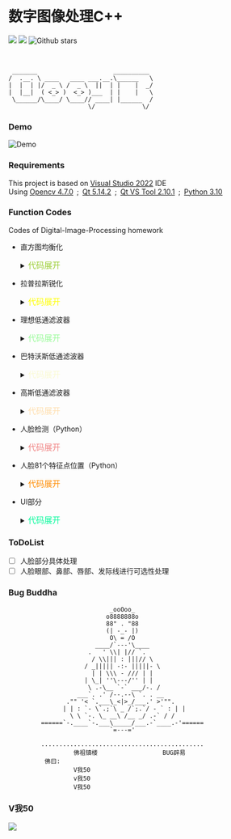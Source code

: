 # 数字图像处理C++


[![ ](https://img.shields.io/badge/%E6%AC%A7%E9%98%B3%E6%96%8C-catchcodes-brightgreen "my_icon")](https://github.com/catchcodes)
[![ ](https://img.shields.io/badge/QQ-%F0%9F%8C%9E%20-yellowgreen "扣扣")](https://wpa.qq.com/msgrd?v=3&uin=1994143440&site=qq&menu=yes&jumpflag=1)
![Github stars](https://img.shields.io/github/stars/catchcodes/DIP_Cpp.svg)

</br>

```
 _______                     __________ 
/  .__. \ ____   ____ ___.__.\______   \
|  |  | |/  _ \ /  _ \  ||  | |    |  _/
|  |__|  ( <_> )  <_> )___  | |    |   \
 \______/\____/ \____// ____| |______  /
                      \/             \/ 
```

### Demo
![Demo](../DIP_GUI/Resource_Files/demo.gif)

### Requirements

This project is based on [Visual Studio 2022](https://visualstudio.microsoft.com/zh-hans/vs/) IDE</br>
Using [Opencv 4.7.0](https://opencv.org/releases/)&ensp;;&ensp;[Qt 5.14.2](https://download.qt.io/archive/qt/5.14/5.14.2/)&ensp;;&ensp;[Qt VS Tool 2.10.1](https://www.qt.io/blog/qt-vs-tools-for-visual-studio-2022)&ensp;;&ensp;[Python 3.10](https://www.python.org/downloads/)

### Function Codes
Codes of Digital-Image-Processing homework

* 直方图均衡化
  <details>
  <summary><font size="3" color="yellowgreen">代码展开</font></summary>
  <pre><code class="language-cpp">
    // 直方图均衡化的定义
    void HistEqual(Mat& gray, Mat& result)
    {
        // 哈希表统计0~255像素值的个数
        map<int, int>pixelCounter;
        for (int i = 0; i < gray.rows; i++)
        {
            for (int j = 0; j < gray.cols; j++)
            {
                int value = gray.at<uchar>(i, j);
                pixelCounter[value]++;
            }
        }
        //统计0~255像素值的频率，并计算累计频率
        map<int, double> pixel_fre;
        int pixel_sum = gray.cols * gray.rows;
        double cumul_fre = 0;
        for (int i = 0; i < 256; i++)
        {
            // 累计频率 哪些灰度数量多，映射曲线越陡峭，均衡后越均匀
            cumul_fre += double(pixelCounter[i]) / pixel_sum;
            pixel_fre[i] = cumul_fre;
        }
        //根据累计频率进行转换
        for (int i = 0; i < gray.rows; i++)
        {
            for (int j = 0; j < gray.cols; j++)
            {
                int value = gray.at<uchar>(i, j);
                double fre = pixel_fre[value];
                // 原始灰度值乘以累计频率
                result.at<uchar>(i, j) = fre * value;
            }
        }
    }
  </code></pre>
  </details>

* 拉普拉斯锐化
  <details>
  <summary><font size="3" color="yellow">代码展开</font></summary>
  <pre><code class="language-cpp">
    // 默认0填充
    void Laplacian(Mat& gray, Mat& result, int padding)
    {
        //result.convertTo(result, CV_64F);
        Mat gray_buf(gray.rows + 2, gray.cols + 2, gray.depth());
        // 0填充
        if (padding == 0)
        {
            cv::copyMakeBorder(gray, gray_buf, 1, 1, 1, 1, cv::BORDER_CONSTANT);
        }
        // 镜像填充
        else if (padding == 1)
        {
            cv::copyMakeBorder(gray, gray_buf, 1, 1, 1, 1, cv::BORDER_REFLECT);
        }
        for (int i = 0; i < gray.rows; i++)
        {
            for (int j = 0; j < gray.cols; j++)
            {
                // cv::saturate_cast<uchar>()保证范围为0~255
                // 直接访问
                result.at<uchar>(i, j) = cv::saturate_cast<uchar>(gray.at<uchar>(i, j) + 8 * gray_buf.at<uchar>(i + 1, j + 1) - gray_buf.at<uchar>(i, j) - gray_buf.at<uchar>(i, j + 1) - gray_buf.at<uchar>(i, j + 2) \
                    - gray_buf.at<uchar>(i + 1, j) - gray_buf.at<uchar>(i + 1, j + 2) - gray_buf.at<uchar>(i + 2, j) - gray_buf.at<uchar>(i + 2, j + 1) - gray_buf.at<uchar>(i + 2, j + 2));
            }
        }
    }
  </code></pre>
  </details>

* 理想低通滤波器
  <details>
  <summary><font size="3" color=#98FB98>代码展开</font></summary>
  <pre><code class="language-cpp">
	// 理想低通滤波器
	void ILPF(Mat& gray, Mat& result, int fc)
	{
		// 扩展图像矩阵，为2，3，5的倍数时运算速度快
		int m = cv:: getOptimalDFTSize(gray.rows);
		int n = cv::getOptimalDFTSize(gray.cols);
		Mat padded;
		// 零填充
		cv::copyMakeBorder(gray, padded, 0, m - gray.rows, 0, n - gray.cols, cv::BORDER_CONSTANT);
		padded.convertTo(padded, CV_32FC1);
		int row = padded.rows;
		int col = padded.cols;
		if (fc > MIN(row, col))	
			throw "截止频率超出图像范围";
		Mat filter = Mat::zeros(padded.size(), CV_32FC1);
		for (int i = 0; i < row; i++)
		{
			for (int j = 0; j < col; j++)
			{
				double d = sqrt(pow((i - row / 2.0), 2) + pow((j - col / 2.0), 2));
				if (d <= fc)
				{
					filter.at<float>(i, j) = 1;
				}
			}
		}
		// imshow("滤波器", filter);
		// 实部和虚部
		Mat plane[] = {padded, Mat::zeros(padded.size(), CV_32FC1)};
		Mat complexIm;
		merge(plane, 2, complexIm); //合并通道 （把两个矩阵合并为一个2通道的Mat类容器）
		dft(complexIm, complexIm);  //进行傅立叶变换，结果保存在自身
		split(complexIm, plane);    //分离通道
		fftshift(plane[0], plane[1]);
		Mat Real, Imag, BLUR;
		Real = plane[0].mul(filter);
		Imag = plane[1].mul(filter);
		// fftshift(Real, Imag); //效果一样 周期性
		Mat plane1[] = { Real, Imag };
		merge(plane1, 2, BLUR);//实部与虚部合并
		idft(BLUR, BLUR);
		split(BLUR, plane);                     //分离通道，主要获取通道
		magnitude(plane[0], plane[1], result);  //求幅值(模)
		normalize(result, result, 0, 1.0, NORM_MINMAX);  //归一化便于显示
	}
	// 低频移动到中心
	void fftshift(Mat plane0, Mat plane1)
	{
		// -2 : 1111_……_1110
		plane0 = plane0(Rect(0, 0, plane0.cols & -2, plane0.rows & -2));
		int cx = plane0.cols / 2;
		int cy = plane0.rows / 2;
		Mat part1_r(plane0, Rect(0, 0, cx, cy));
		Mat part2_r(plane0, Rect(cx, 0, cx, cy));
		Mat part3_r(plane0, Rect(0, cy, cx, cy));
		Mat part4_r(plane0, Rect(cx, cy, cx, cy));
		Mat temp;
		part1_r.copyTo(temp);  //左上与右下交换位置(实部)
		part4_r.copyTo(part1_r);
		temp.copyTo(part4_r);
		part2_r.copyTo(temp);  //右上与左下交换位置(实部)
		part3_r.copyTo(part2_r);
		temp.copyTo(part3_r);
		Mat part1_i(plane1, Rect(0, 0, cx, cy));  //元素坐标(cx,cy)
		Mat part2_i(plane1, Rect(cx, 0, cx, cy));
		Mat part3_i(plane1, Rect(0, cy, cx, cy));
		Mat part4_i(plane1, Rect(cx, cy, cx, cy));
		part1_i.copyTo(temp);  //左上与右下交换位置(虚部)
		part4_i.copyTo(part1_i);
		temp.copyTo(part4_i);
		part2_i.copyTo(temp);  //右上与左下交换位置(虚部)
		part3_i.copyTo(part2_i);
		temp.copyTo(part3_i);
	}
  </code></pre>
  </details>

* 巴特沃斯低通滤波器
  <details>
  <summary><font size="3" color=#FAFAD2>代码展开</font></summary>
  <pre><code class="language-cpp">
	// 巴特沃斯的滤波器
  	Mat filter = Mat::zeros(padded.size(), CV_32FC1);
	for (int i = 0; i < row; i++)
	{
		//float* data = filter.ptr<float>(i);
		for (int j = 0; j < col; j++)
		{
			float d = sqrt(pow((i - row / 2.0), 2) + pow((j - col / 2.0), 2));
			filter.at<float>(i, j) = 1 / (1 + pow(float(d / fc), 2 * level));
		}
	}
  </code></pre>
  </details>

* 高斯低通滤波器
  <details>
  <summary><font size="3" color=#FFDEAD>代码展开</font></summary>
  <pre><code class="language-cpp">
    // 高斯滤波器
  	Mat filter = Mat::zeros(padded.size(), CV_32FC1);
	for (int i = 0; i < row; i++)
	{
		for (int j = 0; j < col; j++)
		{
			float d = sqrt(pow((i - row / 2.0), 2) + pow((j - col / 2.0), 2));
			filter.at<float>(i, j) = exp(-pow(d, 2) / (2 * pow(fc, 2)));
		}
	}
  </code></pre>
  </details>

* 人脸检测（Python）
  <details>
  <summary><font size="3" color=#F08080>代码展开</font></summary>
  <pre><code class="language-python">
  # HOG人脸检测器寻找人脸
  def find_face(filename):
    face_detector = dlib.get_frontal_face_detector()  # 创建HOG人脸检测器
    image = cv2.imread(filename)
    detected_faces = face_detector(image, 1)
	# 存储人脸矩形框的坐标信息
    location = []
    for i, face_rect in enumerate(detected_faces):
        location.append(face_rect.left())
        location.append(face_rect.top())
        location.append(face_rect.right())
        location.append(face_rect.bottom())
    return location
  </code></pre>
  </details>

* 人脸81个特征点位置（Python）
  <details>
  <summary><font size="3" color=#FF8C00>代码展开</font></summary>
  <pre><code class="language-python">
  def find_face_landmarks(filename):
    # 人脸81个关键点模型位置 
    predictor_model = r"E:\Face_Landmarks\shape_predictor_81_face_landmarks.dat"
    face_detector = dlib.get_frontal_face_detector()  # 创建HOG人脸检测器
    face_pose_predictor = dlib.shape_predictor(predictor_model)  # 创建人脸特征点检测器
    image = cv2.imread(filename)
    detected_faces = face_detector(image, 1)
    mark = []
    for i, face_rect in enumerate(detected_faces):
        pose_landmarks = face_pose_predictor(image, face_rect)  # 获取面部的姿势
        for j in range(81):
		    # 以tuple形式存放到mark列表中，方便C++调用
            mark.append((pose_landmarks.part(j).x, pose_landmarks.part(j).y))            
    return mark
  </code></pre>
  </details>

* UI部分
  <details>
  <summary><font size="3" color=#00FA9A>代码展开</font></summary>
  <pre><code class="language-cpp">
    // 接收并响应拖拽事件
    // 过滤非图片文件
    void DIP_GUI::dragEnterEvent(QDragEnterEvent* event)
    {
        QStringList FileTypes;
        FileTypes.append("jpg");
        FileTypes.append("png");
        FileTypes.append("bmp");
        if (event->mimeData()->hasUrls() && event->mimeData()->urls().count() == 1) 
        {
            // 对象是否可以返回URL列表，并且只有一个
            QFileInfo file(event->mimeData()->urls().at(0).toLocalFile());
            // 在FileTypes查找文件后缀是否符合
            if (FileTypes.contains(file.suffix().toLower())) 
                event->acceptProposedAction();
        }
    }
    // 响应拖拽事件
    void DIP_GUI::dropEvent(QDropEvent* event)
    {
        // 接收文件
        QString url = event->mimeData()->urls().first().toLocalFile();
        if (url.isEmpty()) 
            return;
        // 具体将拿到的数据进行处理
        QImage img;
        img.load(url);
        // 设置图片适应QLabel大小
        img.scaled(ui.originImg->size(), Qt::KeepAspectRatio);
        ui.originImg->setScaledContents(true);
        ui.originImg->setPixmap(QPixmap::fromImage(img));
        // 保存图片路径
        filepath = url.toStdString();
    }
    void DIP_GUI::setupView()
    {
        this->setAcceptDrops(true);    //可以接收图片
    }
    // 连接信号与槽函数
    connect(ui.histbtn, &QPushButton::clicked, this, &DIP_GUI::hist);
    connect(ui.laplacebtn, &QPushButton::clicked, this, &DIP_GUI::laplace);
    connect(ui.ilpfbtn, &QPushButton::clicked, this, &DIP_GUI::ideal);
    connect(ui.blpfbtn, &QPushButton::clicked, this, &DIP_GUI::butter);
    connect(ui.glpfbtn, &QPushButton::clicked, this, &DIP_GUI::gauss);
    connect(ui.face, &QPushButton::clicked, this, &DIP_GUI::fac);
    // Lamda表达式
    connect(ui.fc_i, &QSpinBox::editingFinished, this, [&]() {fc = ui.fc_i->value(); });
    connect(ui.fc_b, &QSpinBox::editingFinished, this, [&]() {fc = ui.fc_b->value(); });
    connect(ui.fc_g, &QSpinBox::editingFinished, this, [&]() {fc = ui.fc_g->value(); });

  </code></pre>
  </details>

### ToDoList
- [ ] 人脸部分具体处理 
- [ ] 人脸眼部、鼻部、唇部、发际线进行可选性处理
    
### Bug Buddha

```
                            _ooOoo_
                           o8888888o
                           88" . "88
                           (| -_- |)
                            O\ = /O
                        ____/`---'\____
                      .   ' \\| |// `.
                       / \\||| : |||// \
                     / _||||| -:- |||||- \
                       | | \\\ - /// | |
                     | \_| ''\---/'' | |
                      \ .-\__ `-` ___/-. /
                   ___`. .' /--.--\ `. . __
                ."" '< `.___\_<|>_/___.' >'"".
               | | : `- \`.;`\ _ /`;.`/ - ` : | |
                 \ \ `-. \_ __\ /__ _/ .-` / /
         ======`-.____`-.___\_____/___.-`____.-'======
                            `=---='

         .............................................
                  佛祖镇楼                  BUG辟易
          佛曰:
                  V我50
                  v我50
                  V我50
```

### V我50
![ ](../DIP_GUI/Resource_Files/wechatPay.png)
